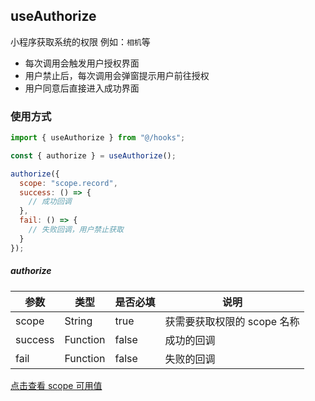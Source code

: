 ## useAuthorize

小程序获取系统的权限 例如：`相机`等

- 每次调用会触发用户授权界面
- 用户禁止后，每次调用会弹窗提示用户前往授权
- 用户同意后直接进入成功界面

### 使用方式

```js
import { useAuthorize } from "@/hooks";

const { authorize } = useAuthorize();

authorize({
  scope: "scope.record",
  success: () => {
    // 成功回调
  },
  fail: () => {
    // 失败回调，用户禁止获取
  }
});
```

##### authorize

| 参数    | 类型     | 是否必填 | 说明                        |
| ------- | -------- | -------- | --------------------------- |
| scope   | String   | true     | 获需要获取权限的 scope 名称 |
| success | Function | false    | 成功的回调                  |
| fail    | Function | false    | 失败的回调                  |

[点击查看 scope 可用值](https://developers.weixin.qq.com/miniprogram/dev/framework/open-ability/authorize.html#scope-%E5%88%97%E8%A1%A8)
